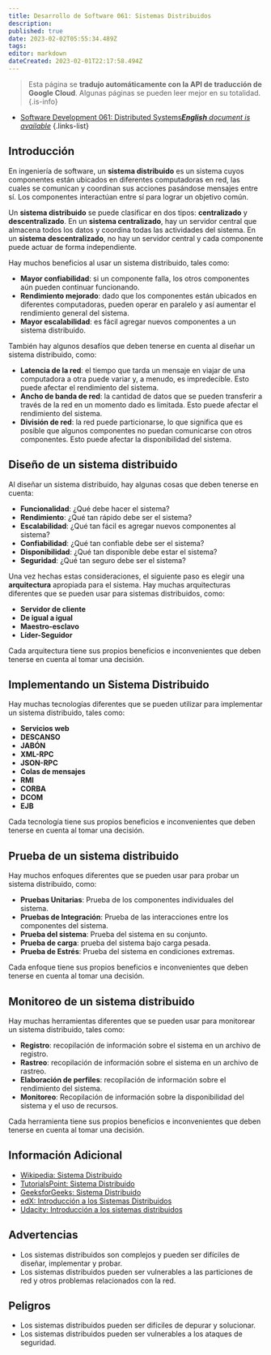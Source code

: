 ```yaml
---
title: Desarrollo de Software 061: Sistemas Distribuidos
description: 
published: true
date: 2023-02-02T05:55:34.489Z
tags: 
editor: markdown
dateCreated: 2023-02-01T22:17:58.494Z
---
```


> Esta página se **tradujo automáticamente con la API de traducción de Google Cloud**.
Algunas páginas se pueden leer mejor en su totalidad.{.is-info}



- [Software Development 061: Distributed Systems***English** document is available*](/en/Knowledge-base/Software-Development/Learning/software-development-061-distributed-systems)
{.links-list}

  
## Introducción
  
  En ingeniería de software, un **sistema distribuido** es un sistema cuyos componentes están ubicados en diferentes computadoras en red, las cuales se comunican y coordinan sus acciones pasándose mensajes entre sí. Los componentes interactúan entre sí para lograr un objetivo común.
  
  Un **sistema distribuido** se puede clasificar en dos tipos: **centralizado** y **descentralizado**. En un **sistema centralizado**, hay un servidor central que almacena todos los datos y coordina todas las actividades del sistema. En un **sistema descentralizado**, no hay un servidor central y cada componente puede actuar de forma independiente.
  
  Hay muchos beneficios al usar un sistema distribuido, tales como:
  
  - **Mayor confiabilidad**: si un componente falla, los otros componentes aún pueden continuar funcionando.
  - **Rendimiento mejorado**: dado que los componentes están ubicados en diferentes computadoras, pueden operar en paralelo y así aumentar el rendimiento general del sistema.
  - **Mayor escalabilidad**: es fácil agregar nuevos componentes a un sistema distribuido.
  
  También hay algunos desafíos que deben tenerse en cuenta al diseñar un sistema distribuido, como:
  
  - **Latencia de la red**: el tiempo que tarda un mensaje en viajar de una computadora a otra puede variar y, a menudo, es impredecible. Esto puede afectar el rendimiento del sistema.
  - **Ancho de banda de red**: la cantidad de datos que se pueden transferir a través de la red en un momento dado es limitada. Esto puede afectar el rendimiento del sistema.
  - **División de red**: la red puede particionarse, lo que significa que es posible que algunos componentes no puedan comunicarse con otros componentes. Esto puede afectar la disponibilidad del sistema.
  
  ## Diseño de un sistema distribuido
  
  Al diseñar un sistema distribuido, hay algunas cosas que deben tenerse en cuenta:
  
  - **Funcionalidad**: ¿Qué debe hacer el sistema?
  - **Rendimiento**: ¿Qué tan rápido debe ser el sistema?
  - **Escalabilidad**: ¿Qué tan fácil es agregar nuevos componentes al sistema?
  - **Confiabilidad**: ¿Qué tan confiable debe ser el sistema?
  - **Disponibilidad**: ¿Qué tan disponible debe estar el sistema?
  - **Seguridad**: ¿Qué tan seguro debe ser el sistema?
  
  Una vez hechas estas consideraciones, el siguiente paso es elegir una **arquitectura** apropiada para el sistema. Hay muchas arquitecturas diferentes que se pueden usar para sistemas distribuidos, como:
  
  - **Servidor de cliente**
  - **De igual a igual**
  - **Maestro-esclavo**
  - **Líder-Seguidor**
  
  Cada arquitectura tiene sus propios beneficios e inconvenientes que deben tenerse en cuenta al tomar una decisión.
  
  ## Implementando un Sistema Distribuido
  
  Hay muchas tecnologías diferentes que se pueden utilizar para implementar un sistema distribuido, tales como:
  
  - **Servicios web**
  - **DESCANSO**
  - **JABÓN**
  - **XML-RPC**
  - **JSON-RPC**
  - **Colas de mensajes**
  - **RMI**
  - **CORBA**
  - **DCOM**
  - **EJB**
  
  Cada tecnología tiene sus propios beneficios e inconvenientes que deben tenerse en cuenta al tomar una decisión.
  
  ## Prueba de un sistema distribuido
  
  Hay muchos enfoques diferentes que se pueden usar para probar un sistema distribuido, como:
  
  - **Pruebas Unitarias**: Prueba de los componentes individuales del sistema.
  - **Pruebas de Integración**: Prueba de las interacciones entre los componentes del sistema.
  - **Prueba del sistema**: Prueba del sistema en su conjunto.
  - **Prueba de carga**: prueba del sistema bajo carga pesada.
  - **Prueba de Estrés**: Prueba del sistema en condiciones extremas.
  
  Cada enfoque tiene sus propios beneficios e inconvenientes que deben tenerse en cuenta al tomar una decisión.
  
  ## Monitoreo de un sistema distribuido
  
  Hay muchas herramientas diferentes que se pueden usar para monitorear un sistema distribuido, tales como:
  
  - **Registro**: recopilación de información sobre el sistema en un archivo de registro.
  - **Rastreo**: recopilación de información sobre el sistema en un archivo de rastreo.
  - **Elaboración de perfiles**: recopilación de información sobre el rendimiento del sistema.
  - **Monitoreo**: Recopilación de información sobre la disponibilidad del sistema y el uso de recursos.
  
  Cada herramienta tiene sus propios beneficios e inconvenientes que deben tenerse en cuenta al tomar una decisión.
  
  ## Información Adicional
  
  - [Wikipedia: Sistema Distribuido](https://en.wikipedia.org/wiki/Distributed_system)
  - [TutorialsPoint: Sistema Distribuido](https://www.tutorialspoint.com/distributed_systems/index.htm)
  - [GeeksforGeeks: Sistema Distribuido](https://www.geeksforgeeks.org/distributed-systems/)
  - [edX: Introducción a los Sistemas Distribuidos](https://www.edx.org/course/introduction-distributed-systems-delftx-ds4ds)
  - [Udacity: Introducción a los sistemas distribuidos](https://www.udacity.com/course/intro-to-distributed-systems--ud615)
  
  ## Advertencias
  
  - Los sistemas distribuidos son complejos y pueden ser difíciles de diseñar, implementar y probar.
  - Los sistemas distribuidos pueden ser vulnerables a las particiones de red y otros problemas relacionados con la red.
  
  ## Peligros
  
  - Los sistemas distribuidos pueden ser difíciles de depurar y solucionar.
  - Los sistemas distribuidos pueden ser vulnerables a los ataques de seguridad.